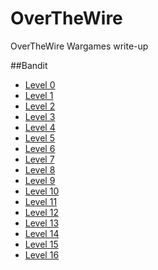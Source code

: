 # OverTheWire
OverTheWire Wargames write-up

##Bandit
* [Level 0](Bandit/Level0.md)
* [Level 1](Bandit/Level1.md)
* [Level 2](Bandit/Level2.md)
* [Level 3](Bandit/Level3.md)
* [Level 4](Bandit/Level4.md)
* [Level 5](Bandit/Level5.md)
* [Level 6](Bandit/Level6.md)
* [Level 7](Bandit/Level7.md)
* [Level 8](Bandit/Level8.md)
* [Level 9](Bandit/Level9.md)
* [Level 10](Bandit/Level10.md)
* [Level 11](Bandit/Level11.md)
* [Level 12](Bandit/Level12.md)
* [Level 13](Bandit/Level13.md)
* [Level 14](Bandit/Level14.md)
* [Level 15](Bandit/Level15.md)
* [Level 16](Bandit/Level16.md)
